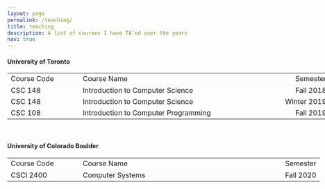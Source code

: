 ```yaml
---
layout: page
permalink: /teaching/
title: teaching
description: A list of courses I have TA'ed over the years
nav: true
---
```


#### University of Toronto
<table class="tab">
  <tr class="first">
    <td class="cc">Course Code</td>
    <td class="cn">Course Name</td>
    <td class="sem">Semester</td>
  </tr>
  <tr>
    <td class="cc">CSC 148</td>
    <td class="cn">Introduction to Computer Science</td>
    <td class="sem">Fall 2018</td>
  </tr>
  <tr>
    <td class="cc">CSC 148</td>
    <td class="cn">Introduction to Computer Science</td>
    <td class="sem">Winter 2019</td>
  </tr>
  <tr>
    <td class="cc">CSC 108</td>
    <td class="cn">Introduction to Computer Programming</td>
    <td class="sem">Fall 2019</td>
  </tr>
</table>​​​

#### University of Colorado Boulder
<table class="tab">
  <tr class="first">
    <td class="cc">Course Code</td>
    <td class="cn">Course Name</td>
    <td class="sem">Semester</td>
  </tr>
  <tr>
    <td class="cc">CSCI 2400</td>
    <td class="cn">Computer Systems</td>
    <td class="sem">Fall 2020</td>
  </tr>
</table>​​​


<style>
table { width: 750px; }
tr.first {border-bottom:1px solid #EEE;}
td.cc { width: 150px; }
td.cn { width: 450px; }
td.sem { text-align: right; }
</style>


